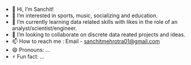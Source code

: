 - 👋 Hi, I’m Sanchit!
- 👀 I’m interested in sports, music, socializing and education. 
- 🌱 I’m currently learning data related skills with likes in the role of an analyst/scientist/engineer. 
- 💞️ I’m looking to collaborate on discrete data reated projects and ideas. 
- 📫 How to reach me : Email - sanchitmehrotra01@gmail.com
- 😄 Pronouns: ...
- ⚡ Fun fact: ...

<!---
28sanchit/28sanchit is a ✨ special ✨ repository because its `README.md` (this file) appears on your GitHub profile.
You can click the Preview link to take a look at your changes.
--->
